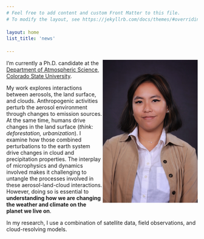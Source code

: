 ```yaml
---
# Feel free to add content and custom Front Matter to this file.
# To modify the layout, see https://jekyllrb.com/docs/themes/#overriding-theme-defaults

layout: home
list_title: 'news'
 
---
```



<img align='right' width=250 src="/assets/photos/prof_pic.jpg">
I’m currently a Ph.D. candidate at the <a href="https://www.atmos.colostate.edu/">Department of Atmospheric Science, Colorado State University</a>.

My work explores interactions between aerosols, the land surface, and clouds. Anthropogenic activities perturb the aerosol environment through changes to emission sources. At the same time, humans drive changes in the land surface (<em>think: deforestation, urbanization</em>). I examine how those combined perturbations to the earth system drive changes in cloud and precipitation properties. The interplay of microphysics and dynamics involved makes it challenging to untangle the processes involved in these aerosol-land-cloud interactions. However, doing so is essential to <b>understanding how we are changing the weather and climate on the planet we live on</b>. 

In my research, I use a combination of satellite data, field observations, and cloud-resolving models.